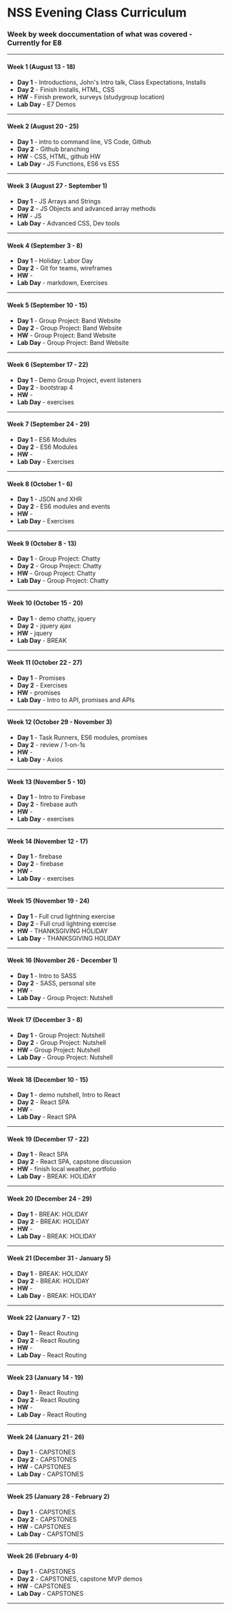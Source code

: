 # NSS Evening Class Curriculum

### Week by week doccumentation of what was covered - Currently for E8

***

#### Week 1 (August 13 - 18)
* **Day 1** - Introductions, John's Intro talk, Class Expectations, Installs
* **Day 2** - Finish Installs, HTML, CSS
* **HW** - Finish prework, surveys (studygroup location)
* **Lab Day** - E7 Demos

***

#### Week 2 (August 20 - 25)
* **Day 1** - intro to command line, VS Code, Github
* **Day 2** - Github branching
* **HW** - CSS, HTML, github HW
* **Lab Day** - JS Functions, ES6 vs ES5

***

#### Week 3 (August 27 - September 1)
* **Day 1** - JS Arrays and Strings
* **Day 2** - JS Objects and advanced array methods
* **HW** - JS
* **Lab Day** - Advanced CSS, Dev tools

***

#### Week 4 (September 3 - 8)
* **Day 1** - Holiday: Labor Day
* **Day 2** -  Git for teams, wireframes
* **HW** -
* **Lab Day** - markdown, Exercises

***

#### Week 5 (September 10 - 15)
* **Day 1** - Group Project: Band Website
* **Day 2** - Group Project: Band Website
* **HW** - Group Project: Band Website
* **Lab Day** - Group Project: Band Website

***

#### Week 6 (September 17 - 22)
* **Day 1** - Demo Group Project, event listeners
* **Day 2** -  bootstrap 4
* **HW** -
* **Lab Day** - exercises

***

#### Week 7 (September 24 - 29)
* **Day 1** - ES6 Modules
* **Day 2** - ES6 Modules
* **HW** -
* **Lab Day** - Exercises

***

#### Week 8 (October 1 - 6)
* **Day 1** - JSON and XHR
* **Day 2** - ES6 modules and events
* **HW** -
* **Lab Day** - Exercises

***

#### Week 9 (October 8 - 13)
* **Day 1** - Group Project: Chatty
* **Day 2** - Group Project: Chatty
* **HW** - Group Project: Chatty
* **Lab Day** - Group Project: Chatty

***

#### Week 10 (October 15 - 20)
* **Day 1** - demo chatty, jquery
* **Day 2** - jquery ajax
* **HW** - jquery
* **Lab Day** - BREAK

***
#### Week 11 (October 22 - 27)
* **Day 1** - Promises
* **Day 2** - Exercises
* **HW** - promises
* **Lab Day** - Intro to API, promises and APIs

***

#### Week 12 (October 29 - November 3)
* **Day 1** - Task Runners, ES6 modules, promises
* **Day 2** - review / 1-on-1s
* **HW** -
* **Lab Day** - Axios

***

#### Week 13 (November 5 - 10)
* **Day 1** - Intro to Firebase
* **Day 2** - firebase auth
* **HW** -
* **Lab Day** - exercises

***

#### Week 14 (November 12 - 17)
* **Day 1** - firebase
* **Day 2** - firebase
* **HW** -
* **Lab Day** - exercises

***

#### Week 15 (November 19 - 24)
* **Day 1** - Full crud lightning exercise
* **Day 2** - Full crud lightning exercise
* **HW** - THANKSGIVING HOLIDAY
* **Lab Day** - THANKSGIVING HOLIDAY

***

#### Week 16 (November 26 - December 1)
* **Day 1** - Intro to SASS
* **Day 2** - SASS, personal site
* **HW** -
* **Lab Day** - Group Project: Nutshell

***

#### Week 17 (December 3 - 8)
* **Day 1** - Group Project: Nutshell
* **Day 2** - Group Project: Nutshell
* **HW** - Group Project: Nutshell
* **Lab Day** - Group Project: Nutshell

***

#### Week 18 (December 10 - 15)
* **Day 1** - demo nutshell, Intro to React
* **Day 2** - React SPA
* **HW** -
* **Lab Day** - React SPA

***

#### Week 19 (December 17 - 22)
* **Day 1** - React SPA
* **Day 2** - React SPA, capstone discussion
* **HW** - finish local weather, portfolio
* **Lab Day** - BREAK: HOLIDAY


***

#### Week 20 (December 24 - 29)
* **Day 1** - BREAK: HOLIDAY
* **Day 2** - BREAK: HOLIDAY
* **HW** -
* **Lab Day** - BREAK: HOLIDAY

***

#### Week 21 (December 31 - January 5)
* **Day 1** - BREAK: HOLIDAY
* **Day 2** - BREAK: HOLIDAY
* **HW** -
* **Lab Day** - BREAK: HOLIDAY

***

#### Week 22 (January 7 - 12)
* **Day 1** - React Routing
* **Day 2** - React Routing
* **HW** -
* **Lab Day** - React Routing

***

#### Week 23 (January 14 - 19)
* **Day 1** - React Routing
* **Day 2** - React Routing
* **HW** -
* **Lab Day** - React Routing

***

#### Week 24 (January 21 - 26)
* **Day 1** - CAPSTONES
* **Day 2** - CAPSTONES
* **HW** - CAPSTONES
* **Lab Day** - CAPSTONES

***

#### Week 25 (January 28 - February 2)
* **Day 1** - CAPSTONES
* **Day 2** - CAPSTONES
* **HW** - CAPSTONES
* **Lab Day** - CAPSTONES

***

#### Week 26 (February 4-9)
* **Day 1** - CAPSTONES
* **Day 2** - CAPSTONES, capstone MVP demos
* **HW** - CAPSTONES
* **Lab Day** - CAPSTONES

***